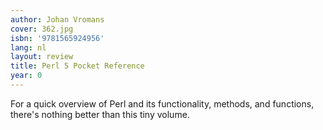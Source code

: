 ```yaml
---
author: Johan Vromans
cover: 362.jpg
isbn: '9781565924956'
lang: nl
layout: review
title: Perl 5 Pocket Reference
year: 0
---
```

For a quick overview of Perl and its functionality, methods,  and functions, there's nothing better than this tiny volume.
